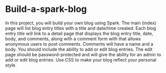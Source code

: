 # Build-a-spark-blog
In this project, you will build your own blog using Spark. The main (index) page will list blog entry titles with a title and date/time created. Each blog entry title will link to a detail page that displays the blog entry title, date, body, and comments, along with a comment form with that allows anonymous users to post comments. Comments will have a name and a body. You should include the ability to add or edit blog entries. The edit page should be password-protected and will give the ability for an admin to add or edit blog entries. Use CSS to make your blog reflect your personal style.